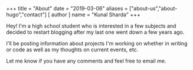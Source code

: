 +++
title = "About"
date = "2019-03-06"
aliases = ["about-us","about-hugo","contact"]
[ author ]
  name = "Kunal Sharda"
+++

Hey! I'm a high school student who is interested in a few subjects and decided to restart blogging after my last one went down a few years ago.

I'll be posting information about projects I'm working on whether in writing or code as well as my thoughts on current events, etc.

Let me know if you have any comments and feel free to email me.
